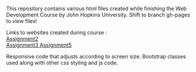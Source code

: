 <html>
    <head>
    </head>
    <body>
    <p>This repository contains various html files created while finishing the Web Development Course by John Hopkins University.
        Shift to branch gh-pages to view files! 
    
  Links to websites created during course : <br>
    <a href = "https://njmit123.github.io/web_dev_test/assignment_week2/"> Assignment2 </a> <br>
    <a href ="https://njmit123.github.io/web_dev_test/assignment_week3/"> Assignment3 </a>
    <a href ="https://njmit123.github.io/web_dev_test/assignment_week5/"> Assignment5 </a>


    
 Responsive code that adjusts according to screen size. Bootstrap classes used along with other css styling and js code.  </p>
    </body>
    </html>
